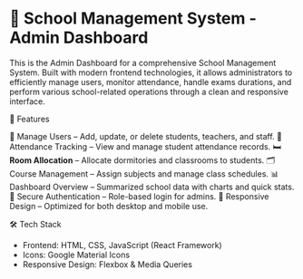 # 🏫 School Management System - Admin Dashboard

This is the Admin Dashboard for a comprehensive School Management System. Built with modern frontend technologies, it allows administrators to efficiently manage users, monitor attendance, handle exams durations, and perform various school-related operations through a clean and responsive interface.

🚀 Features

👥 Manage Users – Add, update, or delete students, teachers, and staff.
📅 Attendance Tracking – View and manage student attendance records. 🛏️ **Room Allocation** – Allocate dormitories and classrooms to students.
🗂️ Course Management – Assign subjects and manage class schedules.
📊 Dashboard Overview – Summarized school data with charts and quick stats.
🔐 Secure Authentication – Role-based login for admins.
📱 Responsive Design – Optimized for both desktop and mobile use.

🛠️ Tech Stack

- Frontend: HTML, CSS, JavaScript (React Framework)
- Icons: Google Material Icons
- Responsive Design: Flexbox & Media Queries



